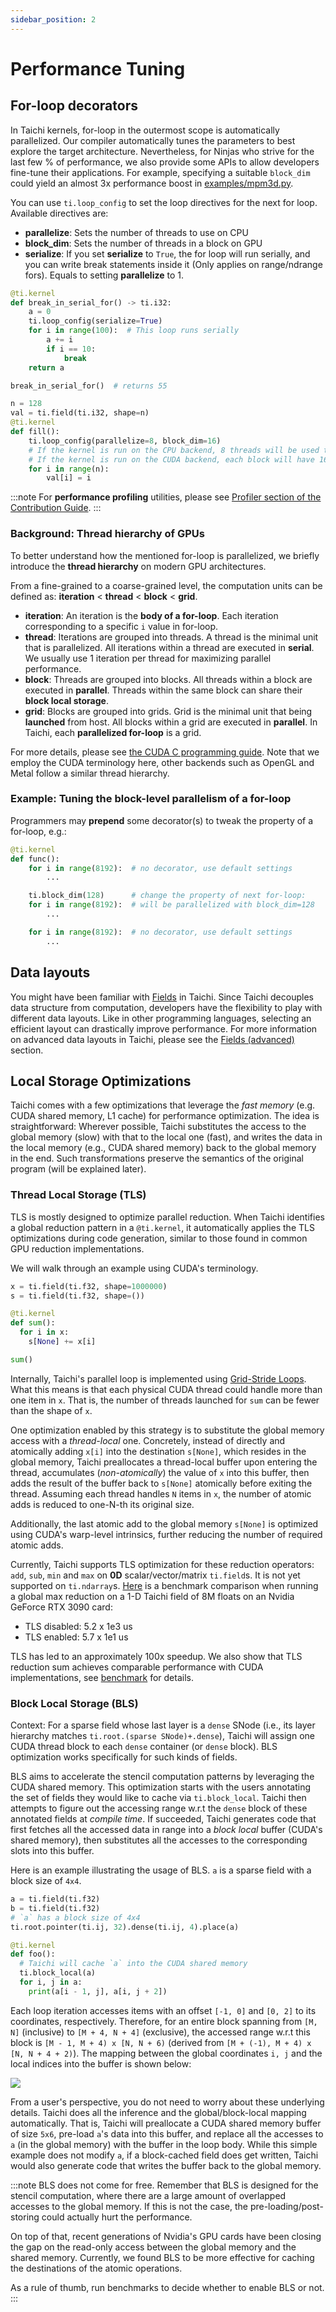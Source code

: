 ```yaml
---
sidebar_position: 2
---
```


# Performance Tuning

## For-loop decorators

In Taichi kernels, for-loop in the outermost scope is automatically
parallelized. Our compiler automatically tunes the parameters to best explore
the target architecture. Nevertheless, for Ninjas who strive for the last few %
of performance, we also provide some APIs to allow developers fine-tune their
applications. For example, specifying a suitable `block_dim` could yield an almost
3x performance boost in
[examples/mpm3d.py](https://github.com/taichi-dev/taichi/blob/master/python/taichi/examples/mpm3d.py).

You can use `ti.loop_config` to set the loop directives for the next for loop. Available directives are:

- **parallelize**: Sets the number of threads to use on CPU
- **block_dim**: Sets the number of threads in a block on GPU
- **serialize**: If you set **serialize** to `True`, the for loop will run serially, and you can write break statements inside it
(Only applies on range/ndrange fors). Equals to setting **parallelize** to 1.

```python {4}
@ti.kernel
def break_in_serial_for() -> ti.i32:
    a = 0
    ti.loop_config(serialize=True)
    for i in range(100):  # This loop runs serially
        a += i
        if i == 10:
            break
    return a

break_in_serial_for()  # returns 55
```

```python {5}
n = 128
val = ti.field(ti.i32, shape=n)
@ti.kernel
def fill():
    ti.loop_config(parallelize=8, block_dim=16)
    # If the kernel is run on the CPU backend, 8 threads will be used to run it
    # If the kernel is run on the CUDA backend, each block will have 16 threads.
    for i in range(n):
        val[i] = i
```

:::note
For **performance profiling** utilities, please see [Profiler section of the Contribution Guide](./profiler.md).
:::

### Background: Thread hierarchy of GPUs

To better understand how the mentioned for-loop is parallelized, we briefly
introduce the **thread hierarchy** on modern GPU architectures.

From a fine-grained to a coarse-grained level, the computation units can be
defined as: **iteration** &lt; **thread** &lt; **block** &lt; **grid**.

- **iteration**: An iteration is the **body of a for-loop**. Each
  iteration corresponding to a specific `i` value in for-loop.
- **thread**: Iterations are grouped into threads. A thread is the
  minimal unit that is parallelized. All iterations within a thread
  are executed in **serial**. We usually use 1 iteration per thread
  for maximizing parallel performance.
- **block**: Threads are grouped into blocks. All threads within a
  block are executed in **parallel**. Threads within the same block
  can share their **block local storage**.
- **grid**: Blocks are grouped into grids. Grid is the minimal unit
  that being **launched** from host. All blocks within a grid are
  executed in **parallel**. In Taichi, each **parallelized for-loop**
  is a grid.

For more details, please see [the CUDA C programming
guide](https://docs.nvidia.com/cuda/cuda-c-programming-guide/index.html#thread-hierarchy).
Note that we employ the CUDA terminology here, other backends such as OpenGL and Metal follow a similar thread hierarchy.

### Example: Tuning the block-level parallelism of a for-loop

Programmers may **prepend** some decorator(s) to tweak the property of a
for-loop, e.g.:

```python
@ti.kernel
def func():
    for i in range(8192):  # no decorator, use default settings
        ...

    ti.block_dim(128)      # change the property of next for-loop:
    for i in range(8192):  # will be parallelized with block_dim=128
        ...

    for i in range(8192):  # no decorator, use default settings
        ...
```

## Data layouts

You might have been familiar with [Fields](../basic/field.md) in Taichi. Since
Taichi decouples data structure from computation, developers have the
flexibility to play with different data layouts. Like in other programming
languages, selecting an efficient layout can drastically improve performance.
For more information on advanced data layouts in Taichi, please
see the [Fields (advanced)](../basic/layout.md) section.

## Local Storage Optimizations

Taichi comes with a few optimizations that leverage the *fast memory* (e.g. CUDA
shared memory, L1 cache) for performance optimization. The idea is straightforward:
Wherever possible, Taichi substitutes the access to the global memory (slow) with
that to the local one (fast), and writes the data in the local memory (e.g., CUDA
shared memory) back to the global memory in the end. Such transformations preserve
the semantics of the original program (will be explained later).

### Thread Local Storage (TLS)

TLS is mostly designed to optimize parallel reduction. When Taichi identifies
a global reduction pattern in a `@ti.kernel`, it automatically applies the TLS
optimizations during code generation, similar to those found in common GPU
reduction implementations.

We will walk through an example using CUDA's terminology.

```python
x = ti.field(ti.f32, shape=1000000)
s = ti.field(ti.f32, shape=())

@ti.kernel
def sum():
  for i in x:
    s[None] += x[i]

sum()
```

Internally, Taichi's parallel loop is implemented using
[Grid-Stride Loops](https://developer.nvidia.com/blog/cuda-pro-tip-write-flexible-kernels-grid-stride-loops/).
What this means is that each physical CUDA thread could handle more than one item in `x`.
That is, the number of threads launched for `sum` can be fewer than the shape of `x`.

One optimization enabled by this strategy is to substitute the global memory access
with a *thread-local* one. Concretely, instead of directly and atomically adding
`x[i]` into the destination `s[None]`, which resides in the global memory, Taichi
preallocates a thread-local buffer upon entering the thread, accumulates
(*non-atomically*) the value of `x` into this buffer, then adds the result of the
buffer back to `s[None]` atomically before exiting the thread. Assuming each thread
handles `N` items in `x`, the number of atomic adds is reduced to one-N-th its
original size.

Additionally, the last atomic add to the global memory `s[None]` is optimized using
CUDA's warp-level intrinsics, further reducing the number of required atomic adds.

Currently, Taichi supports TLS optimization for these reduction operators: `add`,
`sub`, `min` and `max` on **0D** scalar/vector/matrix `ti.field`s. It is not yet
supported on `ti.ndarray`s. [Here](https://github.com/taichi-dev/taichi/pull/2956)
is a benchmark comparison when running a global max reduction on a 1-D Taichi field
of 8M floats on an Nvidia GeForce RTX 3090 card:

* TLS disabled: 5.2 x 1e3 us
* TLS enabled: 5.7 x 1e1 us

TLS has led to an approximately 100x speedup. We also show that TLS reduction sum
achieves comparable performance with CUDA implementations, see
[benchmark](https://github.com/taichi-dev/taichi_benchmark/tree/main/reduce_sum) for
details.

### Block Local Storage (BLS)

Context: For a sparse field whose last layer is a `dense` SNode (i.e., its layer
hierarchy matches `ti.root.(sparse SNode)+.dense`), Taichi will assign one CUDA
thread block to each `dense` container (or `dense` block). BLS optimization works
specifically for such kinds of fields.

BLS aims to accelerate the stencil computation patterns by leveraging the CUDA
shared memory. This optimization starts with the users annotating the set of fields
they would like to cache via `ti.block_local`. Taichi then attempts to figure out
the accessing range w.r.t the `dense` block of these annotated fields at
*compile time*. If succeeded, Taichi generates code that first fetches all the
accessed data in range into a *block local* buffer (CUDA's shared memory), then
substitutes all the accesses to the corresponding slots into this buffer.

Here is an example illustrating the usage of BLS. `a` is a sparse field with a
block size of `4x4`.

```python {8-9}
a = ti.field(ti.f32)
b = ti.field(ti.f32)
# `a` has a block size of 4x4
ti.root.pointer(ti.ij, 32).dense(ti.ij, 4).place(a)

@ti.kernel
def foo():
  # Taichi will cache `a` into the CUDA shared memory
  ti.block_local(a)
  for i, j in a:
    print(a[i - 1, j], a[i, j + 2])
```

Each loop iteration accesses items with an offset `[-1, 0]` and `[0, 2]` to its
coordinates, respectively. Therefore, for an entire block spanning from `[M, N]`
(inclusive) to `[M + 4, N + 4]` (exclusive), the accessed range w.r.t this block
is `[M - 1, M + 4) x [N, N + 6)` (derived from `[M + (-1), M + 4) x [N, N + 4 + 2)`).
The mapping between the global coordinates `i, j` and the local indices into the
buffer is shown below:

![](../static/assets/bls_indices_mapping.png)

From a user's perspective, you do not need to worry about these underlying details.
Taichi does all the inference and the global/block-local mapping automatically.
That is, Taichi will preallocate a CUDA shared memory buffer of size `5x6`,
pre-load `a`'s data into this buffer, and replace all the accesses to `a` (in the
global memory) with the buffer in the loop body. While this simple example does
not modify `a`, if a block-cached field does get written, Taichi would also generate
code that writes the buffer back to the global memory.

:::note
BLS does not come for free. Remember that BLS is designed for the stencil
computation, where there are a large amount of overlapped accesses to the global
memory. If this is not the case, the pre-loading/post-storing could actually
hurt the performance.

On top of that, recent generations of Nvidia's GPU cards have been closing the gap
on the read-only access between the global memory and the shared memory. Currently,
we found BLS to be more effective for caching the destinations of the atomic operations.

As a rule of thumb, run benchmarks to decide whether to enable BLS or not.
:::
